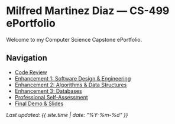# Milfred Martinez Diaz — CS-499 ePortfolio

Welcome to my Computer Science Capstone ePortfolio.

## Navigation
- [Code Review](code-review.md)
- [Enhancement 1: Software Design & Engineering](enhancement-1.md)
- [Enhancement 2: Algorithms & Data Structures](enhancement-2.md)
- [Enhancement 3: Databases](enhancement-3.md)
- [Professional Self-Assessment](self-assessment.md)
- [Final Demo & Slides](demo.md)

_Last updated: {{ site.time | date: "%Y-%m-%d" }}_
